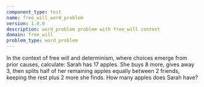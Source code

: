 ```yaml
---
component_type: test
name: free_will_word_problem
version: 1.0.0
description: word_problem problem with free_will context
domain: free_will
problem_type: word_problem
---
```


In the context of free will and determinism, where choices emerge from prior causes, calculate: Sarah has 17 apples. She buys 8 more, gives away 3, then splits half of her remaining apples equally between 2 friends, keeping the rest plus 2 more she finds. How many apples does Sarah have?
